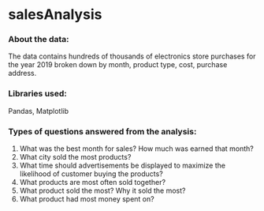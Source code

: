 # salesAnalysis

### About the data: 
  The data contains hundreds of thousands of electronics store purchases for the year 2019 broken down by month, product type, cost, purchase address.
 

### Libraries used: 
  Pandas, Matplotlib
  
  
### Types of questions answered from the analysis:
1. What was the best month for sales? How much was earned that month?
2. What city sold the most products?
3. What time should advertisements be displayed to maximize the likelihood of customer buying the products?
4. What products are most often sold together?
5. What product sold the most? Why it sold the most?
6. What product had most money spent on?
